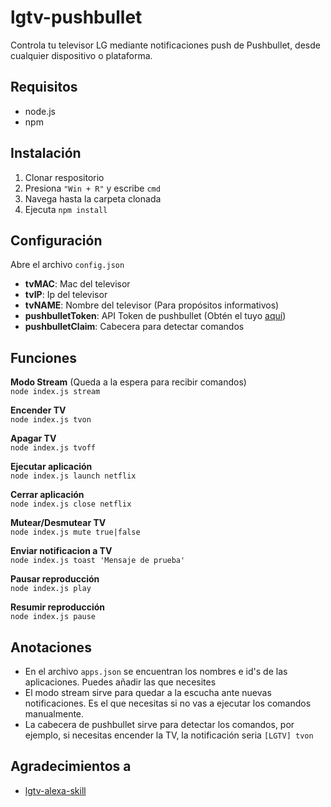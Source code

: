 # lgtv-pushbullet
Controla tu televisor LG mediante notificaciones push de Pushbullet, desde cualquier dispositivo o plataforma.

## Requisitos
- node.js
- npm

## Instalación
1. Clonar respositorio
2. Presiona `"Win + R"` y escribe `cmd`
3. Navega hasta la carpeta clonada
2. Ejecuta `npm install`

## Configuración
Abre el archivo `config.json`
- **tvMAC**: Mac del televisor
- **tvIP**: Ip del televisor
- **tvNAME**: Nombre del televisor (Para propósitos informativos)
- **pushbulletToken**: API Token de pushbullet (Obtén el tuyo [aquí](https://www.pushbullet.com/#settings/account))
- **pushbulletClaim**: Cabecera para detectar comandos

## Funciones

**Modo Stream** (Queda a la espera para recibir comandos)<br>
`node index.js stream`

**Encender TV**<br>
`node index.js tvon`

**Apagar TV**<br>
`node index.js tvoff`

**Ejecutar aplicación**<br>
`node index.js launch netflix`

**Cerrar aplicación**<br>
`node index.js close netflix`

**Mutear/Desmutear TV**<br>
`node index.js mute true|false`

**Enviar notificacion a TV**<br>
`node index.js toast 'Mensaje de prueba'`

**Pausar reproducción**<br>
`node index.js play`

**Resumir reproducción**<br>
`node index.js pause`


## Anotaciones

- En el archivo `apps.json` se encuentran los nombres e id's de las aplicaciones. Puedes añadir las que necesites
- El modo stream sirve para quedar a la escucha ante nuevas notificaciones. Es el que necesitas si no vas a ejecutar los comandos manualmente.
- La cabecera de pushbullet sirve para detectar los comandos, por ejemplo, si necesitas encender la TV, la notificación seria `[LGTV] tvon`

## Agradecimientos a

- [lgtv-alexa-skill](https://github.com/lucone83/lgtv-alexa-skill/edit/master/README.md)
